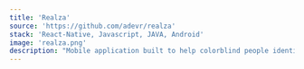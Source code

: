 ```yaml
---
title: 'Realza'
source: 'https://github.com/adevr/realza'
stack: 'React-Native, Javascript, JAVA, Android'
image: 'realza.png'
description: "Mobile application built to help colorblind people identify the colors that they can't see."
---
```

